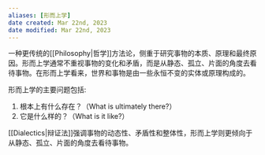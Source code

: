 ```yaml
---
aliases: [形而上学]
date created: Mar 22nd, 2023
date modified: Mar 22nd, 2023
---
```


一种更传统的[[Philosophy|哲学]]方法论，侧重于研究事物的本质、原理和最终原因。形而上学通常不重视事物的变化和矛盾，而是从静态、孤立、片面的角度去看待事物。在形而上学看来，世界和事物是由一些永恒不变的实体或原理构成的。

形而上学的主要问题包括:
1. 根本上有什么存在？（What is ultimately there?）
2. 它是什么样的？（What is it like?）

[[Dialectics|辩证法]]强调事物的动态性、矛盾性和整体性，形而上学则更倾向于从静态、孤立、片面的角度去看待事物。